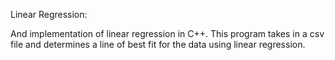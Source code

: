 Linear Regression:

And implementation of linear regression in C++. This program takes in a csv file and determines a line of best fit for the data using linear regression.
